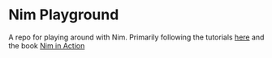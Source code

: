 # Nim Playground

A repo for playing around with Nim. Primarily following the tutorials [here](https://nim-lang.org/documentation.html) and the book [Nim in Action](https://book.picheta.me)